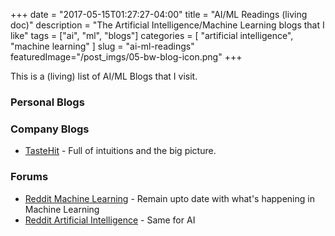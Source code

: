 +++
date        = "2017-05-15T01:27:27-04:00"
title       = "AI/ML Readings (living doc)"
description = "The Artificial Intelligence/Machine Learning blogs that I like"
tags        = ["ai", "ml", "blogs"]
categories  = [ "artificial intelligence", "machine learning" ]
slug        = "ai-ml-readings"
featuredImage="/post_imgs/05-bw-blog-icon.png"
+++

This is a (living) list of AI/ML Blogs that I visit.

### Personal Blogs


### Company Blogs
* <a href="https://www.tastehit.com/blog">TasteHit</a> - Full of intuitions and the big picture.

### Forums
* <a href="https://www.reddit.com/r/MachineLearning/">Reddit Machine Learning</a> - Remain upto date with what's happening in Machine Learning
* <a href="https://www.reddit.com/r/artificial/">Reddit Artificial Intelligence</a> - Same for AI
